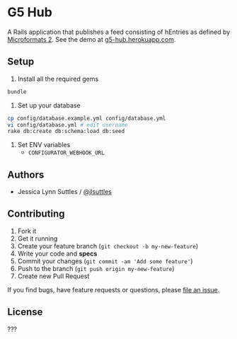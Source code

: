 # G5 Hub

A Rails application that publishes a feed consisting of hEntries as defined by [Microformats 2](http://microformats.org/wiki/microformats-2#h-entry). See the demo at [g5-hub.herokuapp.com](http://g5-hub.herokuappcom).


## Setup

1. Install all the required gems
```bash
bundle
```

1. Set up your database
```bash
cp config/database.example.yml config/database.yml
vi config/database.yml # edit username
rake db:create db:schema:load db:seed
```

1. Set ENV variables
    * `CONFIGURATOR_WEBHOOK_URL`

## Authors

  * Jessica Lynn Suttles / [@jlsuttles](https://github.com/jlsuttles)


## Contributing

1. Fork it
1. Get it running
1. Create your feature branch (`git checkout -b my-new-feature`)
1. Write your code and **specs**
1. Commit your changes (`git commit -am 'Add some feature'`)
1. Push to the branch (`git push origin my-new-feature`)
1. Create new Pull Request

If you find bugs, have feature requests or questions, please
[file an issue](https://github.com/G5/g5_layout_garden/issues).


## License

???
